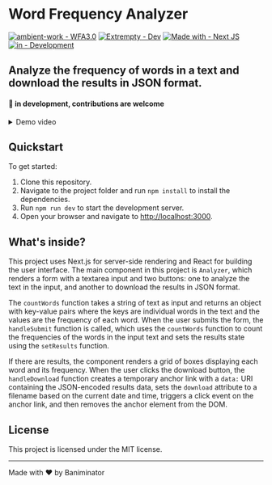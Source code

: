 # Word Frequency Analyzer

[![ambient-work - WFA3.0](https://img.shields.io/badge/ambient--work-WFA3.0-2ea44f?style=for-the-badge&logo=github)](https://github.com/ambient-work/wfa3.0/)
[![Extrempty - Dev](https://img.shields.io/badge/Extrempty-Dev-89CFF0?style=for-the-badge&logo=telegram)](https://github.com/ambient-work/wfa3.0/)
[![Made with - Next JS](https://img.shields.io/badge/Made_with-Next_JS-C0C2C9?style=for-the-badge&logo=vercel)](https://github.com/ambient-work/wfa3.0/)
[![in - Development](https://img.shields.io/badge/in-Development-ac3ccf?style=for-the-badge&logo=visualstudiocode)](https://github.com/ambient-work/wfa3.0/)

## Analyze the frequency of words in a text and download the results in JSON format.

#### 🚀 in development, contributions are welcome 

<!-- <details>
<summary>Demo gif</summary>

![Word Frequency Analyzer Demo](wfa3_demo.gif)

</details> -->
<details>
<summary>Demo video</summary>

<!-- https://user-images.githubusercontent.com/101447196/235105522-8fa220aa-1863-4b74-a97a-b812c550673e.mp4 -->
https://user-images.githubusercontent.com/101447196/235469926-6f139e79-35ea-451b-8159-8d2d7fb17d88.mp4

</details>



## Quickstart

To get started:

1. Clone this repository.
2. Navigate to the project folder and run `npm install` to install the dependencies.
3. Run `npm run dev` to start the development server.
4. Open your browser and navigate to [http://localhost:3000](http://localhost:3000).

## What's inside?

This project uses Next.js for server-side rendering and React for building the user interface. The main component in this project is `Analyzer`, which renders a form with a textarea input and two buttons: one to analyze the text in the input, and another to download the results in JSON format. 

The `countWords` function takes a string of text as input and returns an object with key-value pairs where the keys are individual words in the text and the values are the frequency of each word. When the user submits the form, the `handleSubmit` function is called, which uses the `countWords` function to count the frequencies of the words in the input text and sets the results state using the `setResults` function.

If there are results, the component renders a grid of boxes displaying each word and its frequency. When the user clicks the download button, the `handleDownload` function creates a temporary anchor link with a `data:` URI containing the JSON-encoded results data, sets the `download` attribute to a filename based on the current date and time, triggers a click event on the anchor link, and then removes the anchor element from the DOM.

## License

This project is licensed under the MIT license.

---

Made with ❤️ by Baniminator
